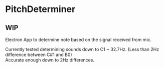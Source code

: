 # PitchDeterminer
## **WIP**
Electron App to determine note based on the signal received from mic.  
  
Currently tested determining sounds down to C1 ~ 32.7Hz. (Less than 2Hz difference between C#1 and B0)  
Accurate enough down to 2Hz differences.
